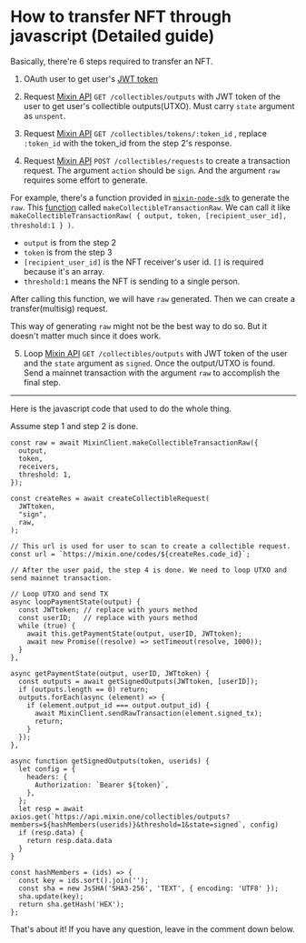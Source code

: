 # How to transfer NFT through javascript (Detailed guide)

Basically, there're 6 steps required to transfer an NFT.

1. OAuth user to get user's [JWT token](https://developers.mixin.one/docs/api/oauth)

2. Request [Mixin API](https://developers.mixin.one/docs/api/collectibles/outputs#get-collectiblesoutputs) `GET /collectibles/outputs` with JWT token of the user to get user's collectible outputs(UTXO). Must carry `state` argument as `unspent`.

3. Request [Mixin API](https://developers.mixin.one/docs/api/collectibles/outputs#get-collectiblestokensuuid) `GET /collectibles/tokens/:token_id` , replace `:token_id` with the token_id from the step 2's response.

4. Request [Mixin API](https://developers.mixin.one/docs/api/collectibles/request#post-collectiblesrequests) `POST /collectibles/requests` to create a transaction request. The argument `action` should be `sign`. And the argument `raw` requires some effort to generate. 

For example, there's a function provided in [`mixin-node-sdk`](https://github.com/liuzemei/bot-api-nodejs-client) to generate the `raw`. This [function](https://github.com/liuzemei/bot-api-nodejs-client/blob/main/src/client/collectibles.ts#L68) called `makeCollectibleTransactionRaw`. We can call it like `makeCollectibleTransactionRaw( { output, token, [recipient_user_id], threshold:1 } )`. 

- `output` is from the step 2 
- `token` is from the step 3 
- `[recipient_user_id]` is the NFT receiver's user id. `[]` is required because it's an array.
- `threshold:1` means the NFT is sending to a single person.

After calling this function, we will have `raw` generated. Then we can create a transfer(multisig) request.

This way of generating `raw` might not be the best way to do so. But it doesn't matter much since it does work.

5. Loop [Mixin API](https://developers.mixin.one/docs/api/collectibles/outputs#get-collectiblesoutputs) `GET /collectibles/outputs` with JWT token of the user and the `state` argument as `signed`. Once the output/UTXO is found. Send a mainnet transaction with the argument `raw` to accomplish the final step.


---

Here is the javascript code that used to do the whole thing.

Assume step 1 and step 2 is done.

```
const raw = await MixinClient.makeCollectibleTransactionRaw({
  output,
  token,
  receivers,
  threshold: 1,
});

const createRes = await createCollectibleRequest(
  JWTtoken,
  "sign",
  raw,
);

// This url is used for user to scan to create a collectible request.
const url = `https://mixin.one/codes/${createRes.code_id}`;

// After the user paid, the step 4 is done. We need to loop UTXO and send mainnet transaction.
```

```
// Loop UTXO and send TX
async loopPaymentState(output) {
  const JWTtoken; // replace with yours method
  const userID;   // replace with yours method
  while (true) {
    await this.getPaymentState(output, userID, JWTtoken);
    await new Promise((resolve) => setTimeout(resolve, 1000));
  }
},

async getPaymentState(output, userID, JWTtoken) {
  const outputs = await getSignedOutputs(JWTtoken, [userID]);
  if (outputs.length == 0) return;
  outputs.forEach(async (element) => {
    if (element.output_id === output.output_id) {
      await MixinClient.sendRawTransaction(element.signed_tx);
      return;
    }
  });
},

async function getSignedOutputs(token, userids) {
  let config = {
    headers: {
      Authorization: `Bearer ${token}`,
    },
  };
  let resp = await axios.get(`https://api.mixin.one/collectibles/outputs?members=${hashMembers(userids)}&threshold=1&state=signed`, config)
  if (resp.data) {
    return resp.data.data
  }
}

const hashMembers = (ids) => {
  const key = ids.sort().join('');
  const sha = new JsSHA('SHA3-256', 'TEXT', { encoding: 'UTF8' });
  sha.update(key);
  return sha.getHash('HEX');
};

```

That's about it! If you have any question, leave in the comment down below.